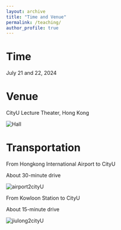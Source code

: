 ```yaml
---
layout: archive
title: "Time and Venue"
permalink: /teaching/
author_profile: true
---
```



Time
======

July 21 and 22, 2024


Venue
======

CityU Lecture Theater, Hong Kong

![Hall](https://github.com/HKGZTP/HKGZTP.github.io/assets/167737479/7b81e2ac-6500-4865-a4cd-db6dad078135)

Transportation
=====

From Hongkong International Airport to CityU

About 30-minute drive

![airport2cityU](https://github.com/HKGZTP/HKGZTP.github.io/assets/167737479/7414c206-c8ff-4550-ab9c-00b3b980e88d)


From Kowloon Station to CityU

About 15-minute drive


![jiulong2cityU](https://github.com/HKGZTP/HKGZTP.github.io/assets/167737479/dacea673-0635-4da3-8f5c-1338306d2ce7)

